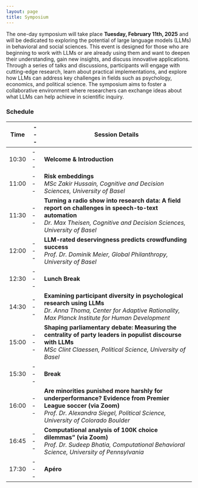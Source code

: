 ```yaml
---
layout: page
title: Symposium
---
```



The one-day symposium will take place **Tuesday, February 11th, 2025** and will be dedicated to exploring the potential of large language models (LLMs) in behavioral and social sciences. This event is designed for those who are beginning to work with LLMs or are already using them and want to deepen their understanding, gain new insights, and discuss innovative applications. Through a series of talks and discussions, participants will engage with cutting-edge research, learn about practical implementations, and explore how LLMs can address key challenges in fields such as psychology, economics, and political science. The symposium aims to foster a collaborative environment where researchers can exchange ideas about what LLMs can help achieve in scientific inquiry.

### Schedule

| Time |---| Session Details                                       |
|------|---|------------------------------------------------------|
| 10:30 |---| **Welcome & Introduction**                            |
| 11:00 |---| **Risk embeddings**<br> *MSc Zakir Hussain, Cognitive and Decision Sciences, University of Basel* |
| 11:30 |---| **Turning a radio show into research data: A field report on challenges in speech-to-text automation**<br> *Dr. Max Theisen, Cognitive and Decision Sciences, University of Basel* |
| 12:00 |---| **LLM-rated deservingness predicts crowdfunding success**  <br> *Prof. Dr. Dominik Meier, Global Philanthropy, University of Basel* |
| 12:30 |---| **Lunch Break**                                              |
| 14:30 |---| **Examining participant diversity in psychological research using LLMs**  <br> *Dr. Anna Thoma, Center for Adaptive Rationality, Max Planck Institute for Human Development* |
| 15:00 |---| **Shaping parliamentary debate: Measuring the centrality of party leaders in populist discourse with LLMs**  <br> *MSc Clint Claessen, Political Science, University of Basel* |
| 15:30 |---| **Break**                                              |
| 16:00 |---| **Are minorities punished more harshly for underperformance? Evidence from Premier League soccer (via Zoom)** <br> *Prof. Dr. Alexandra Siegel, Political Science, University of Colorado Boulder* |
| 16:45 |---| **Computational analysis of 100K choice dilemmas” (via Zoom)** <br> *Prof. Dr. Sudeep Bhatia, Computational Behavioral Science, University of Pennsylvania* |
| 17:30 |---| **Apéro**   |

